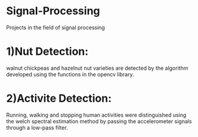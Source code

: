 # Signal-Processing
Projects in the field of signal processing

# 1)Nut Detection:
walnut chickpeas and hazelnut nut varieties are detected by the algorithm developed using the functions in the opencv library.

# 2)Activite Detection:
Running, walking and stopping human activities were distinguished using the welch spectral estimation method by passing the accelerometer signals through a low-pass filter.
